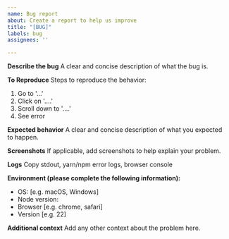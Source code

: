 ```yaml
---
name: Bug report
about: Create a report to help us improve
title: "[BUG]"
labels: bug
assignees: ''

---
```


**Describe the bug**
A clear and concise description of what the bug is.

**To Reproduce**
Steps to reproduce the behavior:
1. Go to '...'
2. Click on '....'
3. Scroll down to '....'
4. See error

**Expected behavior**
A clear and concise description of what you expected to happen.

**Screenshots**
If applicable, add screenshots to help explain your problem.

**Logs**
Copy stdout, yarn/npm error logs, browser console

**Environment (please complete the following information):**
 - OS: [e.g. macOS, Windows]
 - Node version:
 - Browser [e.g. chrome, safari]
 - Version [e.g. 22]

**Additional context**
Add any other context about the problem here.
